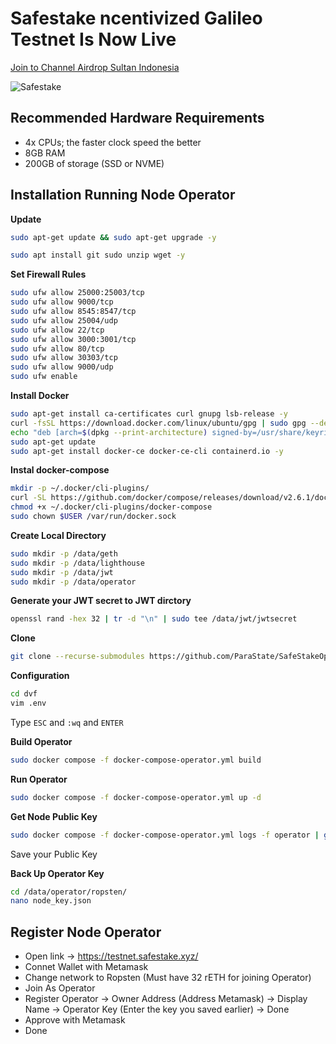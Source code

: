 
# Safestake ncentivized Galileo Testnet Is Now Live


<p style="font-size:14px" align="left">
<a href="https://t.me/airdropsultanindonesia" target="_blank">Join to Channel Airdrop Sultan Indonesia</a>
</p>

![Safestake](https://user-images.githubusercontent.com/65535542/184927830-a4868b78-236d-408f-8ff9-ab4cc7dd542c.jpg)


## Recommended Hardware Requirements

- 4x CPUs; the faster clock speed the better
- 8GB RAM
- 200GB of storage (SSD or NVME)

## Installation Running Node Operator

**Update**
```bash
sudo apt-get update && sudo apt-get upgrade -y
```
```bash
sudo apt install git sudo unzip wget -y
```

**Set Firewall Rules**
```bash
sudo ufw allow 25000:25003/tcp
sudo ufw allow 9000/tcp
sudo ufw allow 8545:8547/tcp
sudo ufw allow 25004/udp
sudo ufw allow 22/tcp
sudo ufw allow 3000:3001/tcp
sudo ufw allow 80/tcp
sudo ufw allow 30303/tcp
sudo ufw allow 9000/udp
sudo ufw enable
```

**Install Docker**

``` bash
sudo apt-get install ca-certificates curl gnupg lsb-release -y
curl -fsSL https://download.docker.com/linux/ubuntu/gpg | sudo gpg --dearmor -o /usr/share/keyrings/docker-archive-keyring.gpg
echo "deb [arch=$(dpkg --print-architecture) signed-by=/usr/share/keyrings/docker-archive-keyring.gpg] https://download.docker.com/linux/ubuntu $(lsb_release -cs) stable" | sudo tee /etc/apt/sources.list.d/docker.list > /dev/null
sudo apt-get update
sudo apt-get install docker-ce docker-ce-cli containerd.io -y
```

**Instal docker-compose**
```bash
mkdir -p ~/.docker/cli-plugins/
curl -SL https://github.com/docker/compose/releases/download/v2.6.1/docker-compose-linux-x86_64 -o ~/.docker/cli-plugins/docker-compose
chmod +x ~/.docker/cli-plugins/docker-compose
sudo chown $USER /var/run/docker.sock
```

**Create Local Directory**
```bash
sudo mkdir -p /data/geth
sudo mkdir -p /data/lighthouse
sudo mkdir -p /data/jwt
sudo mkdir -p /data/operator
```
**Generate your JWT secret to JWT dirctory**
```bash
openssl rand -hex 32 | tr -d "\n" | sudo tee /data/jwt/jwtsecret
```

**Clone**
```bash
git clone --recurse-submodules https://github.com/ParaState/SafeStakeOperator.git dvf
```

**Configuration**
```bash
cd dvf
vim .env
```
Type ```ESC``` and ```:wq``` and ```ENTER```

**Build Operator**
```bash
sudo docker compose -f docker-compose-operator.yml build
```

**Run Operator**
```bash
sudo docker compose -f docker-compose-operator.yml up -d
```

**Get Node Public Key**
```bash
sudo docker compose -f docker-compose-operator.yml logs -f operator | grep "node public key"
```

Save your Public Key

**Back Up Operator Key**
```bash
cd /data/operator/ropsten/
nano node_key.json
```

## Register Node Operator

- Open link -> https://testnet.safestake.xyz/
- Connet Wallet with Metamask 
- Change network to Ropsten (Must have 32 rETH for joining Operator)
- Join As Operator
- Register Operator
    -> Owner Address (Address Metamask)
    -> Display Name
    -> Operator Key (Enter the key you saved earlier)
    -> Done
- Approve with Metamask 
- Done
